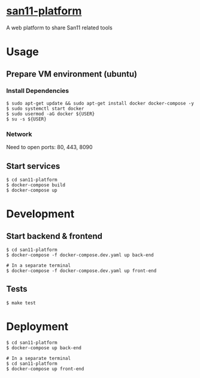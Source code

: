 # [san11-platform](https://san11pk.org)
A web platform to share San11 related tools

# Usage

## Prepare VM environment (ubuntu)

### Install Dependencies
```
$ sudo apt-get update && sudo apt-get install docker docker-compose -y
$ sudo systemctl start docker
$ sudo usermod -aG docker ${USER}
$ su -s ${USER}
```

### Network
Need to open ports: 80, 443, 8090

## Start services
```
$ cd san11-platform
$ docker-compose build
$ docker-compose up
```

# Development

## Start backend & frontend
```
$ cd san11-platform
$ docker-compose -f docker-compose.dev.yaml up back-end

# In a separate terminal
$ docker-compose -f docker-compose.dev.yaml up front-end
```

## Tests
```
$ make test
```

# Deployment
```
$ cd san11-platform
$ docker-compose up back-end

# In a separate terminal
$ cd san11-platform
$ docker-compose up front-end
```
